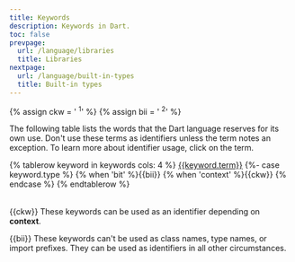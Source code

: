 ```yaml
---
title: Keywords
description: Keywords in Dart.
toc: false
prevpage:
  url: /language/libraries
  title: Libraries
nextpage:
  url: /language/built-in-types
  title: Built-in types
---
```


{% assign ckw = '&nbsp;<sup>1</sup>' %}
{% assign bii = '&nbsp;<sup>2</sup>' %}

The following table lists the words
that the Dart language reserves for its own use.
Don't use these terms as identifiers unless the term notes an exception.
To learn more about identifier usage, click on the term.

<table class="table table-striped">

{% tablerow keyword in keywords cols: 4 %}
<a href="{{keyword.link}}">{{keyword.term}}</a>
{%- case keyword.type %}
{% when 'bit' %}{{bii}}
{% when 'context' %}{{ckw}}
{% endcase %}
{% endtablerow %}
</table>

{{ckw}} These keywords can be used as an identifier
        depending on **context**.

{{bii}} These keywords can't be used as class names, type names,
        or import prefixes. They can be used as identifiers in all other
        circumstances.
